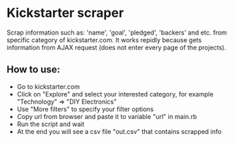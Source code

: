 # Kickstarter scraper
Scrap information such as: 'name', 'goal', 'pledged', 'backers' and etc. from specific category of kickstarter.com. It works repidly because gets information from AJAX request (does not enter every page of the projects).

## How to use:
* Go to kickstarter.com
* Click on "Explore" and select your interested category, for example "Technology" => "DIY Electronics"
* Use "More filters" to specify your filter options
* Copy url from browser and paste it to variable "url" in main.rb
* Run the script and wait
* At the end you will see a csv file "out.csv" that contains scrapped info







